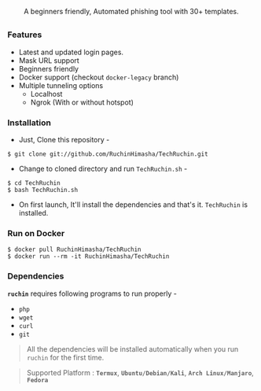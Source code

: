 <!-- ruchin -->

<p align="center">A beginners friendly, Automated phishing tool with 30+ templates.</p>

##

### Features

- Latest and updated login pages.
- Mask URL support 
- Beginners friendly
- Docker support (checkout `docker-legacy` branch)
- Multiple tunneling options
  - Localhost
  - Ngrok (With or without hotspot)


### Installation

- Just, Clone this repository -
```
$ git clone git://github.com/RuchinHimasha/TechRuchin.git
```

- Change to cloned directory and run `TechRuchin.sh` -
```
$ cd TechRuchin
$ bash TechRuchin.sh
```

- On first launch, It'll install the dependencies and that's it. `TechRuchin` is installed.

### Run on Docker
```
$ docker pull RuchinHimasha/TechRuchin
$ docker run --rm -it RuchinHimasha/TechRuchin
```

### Dependencies

**`ruchin`** requires following programs to run properly - 
- `php`
- `wget`
- `curl`
- `git`

> All the dependencies will be installed automatically when you run `ruchin` for the first time.

> Supported Platform : **`Termux`**, **`Ubuntu/Debian/Kali`**, **`Arch Linux/Manjaro`**, **`Fedora`**

##